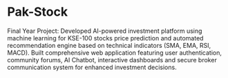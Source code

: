 # Pak-Stock
Final Year Project: Developed AI-powered investment platform using machine learning for KSE-100 stocks price prediction and  automated recommendation engine based on technical indicators (SMA, EMA, RSI, MACD).
Built comprehensive web application featuring user authentication, community forums, AI Chatbot, interactive 
dashboards and secure broker communication system for enhanced investment decisions.
